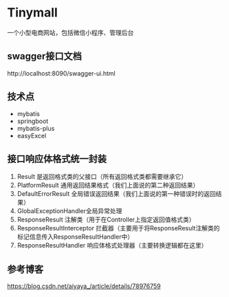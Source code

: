 # Tinymall

一个小型电商网站，包括微信小程序、管理后台

## swagger接口文档

http://localhost:8090/swagger-ui.html

## 技术点
- mybatis
- springboot
- mybatis-plus
- easyExcel

## 接口响应体格式统一封装
1. Result 是返回格式类的父接口（所有返回格式类都需要继承它）
2. PlatformResult 通用返回结果格式（我们上面说的第二种返回结果）
3. DefaultErrorResult 全局错误返回结果（我们上面说的第一种错误时的返回结果）
4. GlobalExceptionHandler全局异常处理
5. ResponseResult 注解类（用于在Controller上指定返回值格式类）
6. ResponseResultInterceptor 拦截器（主要用于将ResponseResult注解类的标记信息传入ResponseResultHandler中）
7. ResponseResultHandler 响应体格式处理器（主要转换逻辑都在这里）


## 参考博客
https://blog.csdn.net/aiyaya_/article/details/78976759